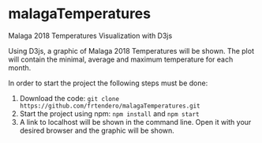 # malagaTemperatures
Malaga 2018 Temperatures Visualization with D3js 

Using D3js, a graphic of Malaga 2018 Temperatures will be shown. The plot will contain the minimal, average and maximum temperature for each month.

In order to start the project the following steps must be done:

1. Download the code: `git clone https://github.com/frtendero/malagaTemperatures.git` 
2. Start the project using npm: `npm install` and `npm start`
3. A link to localhost will be shown in the command line. Open it with your desired browser and the graphic will be shown.
